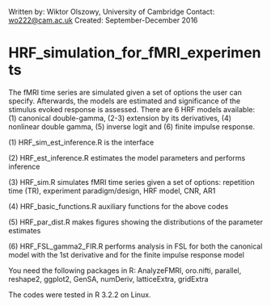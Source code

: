 Written by: Wiktor Olszowy, University of Cambridge
Contact: wo222@cam.ac.uk
Created: September-December 2016

# HRF_simulation_for_fMRI_experiments
The fMRI time series are simulated given a set of options the user can specify. Afterwards, the models are estimated and significance of the stimulus evoked response is assessed. There are 6 HRF models available: (1) canonical double-gamma, (2-3) extension by its derivatives, (4) nonlinear double gamma, (5) inverse logit and (6) finite impulse response.


(1) HRF_sim_est_inference.R
is the interface

(2) HRF_est_inference.R
estimates the model parameters and performs inference

(3) HRF_sim.R
simulates fMRI time series given a set of options: repetition time (TR), experiment paradigm/design, HRF model, CNR, AR1

(4) HRF_basic_functions.R
auxiliary functions for the above codes

(5) HRF_par_dist.R
makes figures showing the distributions of the parameter estimates

(6) HRF_FSL_gamma2_FIR.R
performs analysis in FSL for both the canonical model with the 1st derivative and for the finite impulse response model


You need the following packages in R: AnalyzeFMRI, oro.nifti, parallel, reshape2, ggplot2, GenSA, numDeriv, latticeExtra, gridExtra

The codes were tested in R 3.2.2 on Linux.
